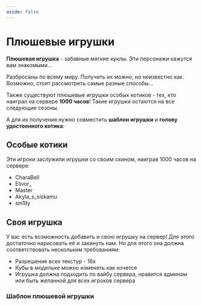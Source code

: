 ```yaml
---
aside: false
---
```


# Плюшевые игрушки

<ItemCard>
<Card style="overflow: hidden;" class="m-0">
    <template #header>
        <Image alt="user header" src="/assets/bestiary/items/plushie/plushie.gif" width="40%"/>
    </template>
    <template #title>Плюшевые игрушки</template>
    <template #content>
      <Divider />
      <h3>Получение:</h3>
      <ul>
      <li>???</li>
      </ul>
      <Divider />
      <p>Текстуры: </p>
      <ul>
      <li>bykkake747</li>
      <li>sm1lly</li>
      <li>Abauch</li>
      <li>Szarkan</li>
      </ul>
    </template>
</Card>
</ItemCard>

**Плюшевая игрушка** - забавные мягкие куклы. Эти персонажи кажутся вам знакомыми...

Разбросаны по всему миру. Получить их можно, но неизвестно как. Возможно, стоит рассмотреть самые разные способы...

Также существуют плюшевые игрушки особых котиков - тех, кто наиграл на сервере **1000 часов**! Такие игрушки остаются на все следующие сезоны.

А для их получения нужно совместить **шаблон игрушки** и **голову удостоенного котика**:

<CardGrid>
<Card style="overflow: hidden;" class="m-0">
    <template #header>
        <Image alt="user header" src="/assets/bestiary/items/plushie/template_craft.png" preview />
    </template>
    <template #title>Крафт шаблона плюшевой игрушки</template>
</Card>
<Card style="overflow: hidden;" class="m-0">
    <template #header>
        <Image alt="user header" src="/assets/bestiary/items/plushie/plushie_craft.png" preview />
    </template>
    <template #title>Крафт плюшевой игрушки из головы игрока</template>
</Card>
</CardGrid>

## Особые котики

Эти игроки заслужили игрушки со своим скином, наиграв 1000 часов на сервере:

- CharaBell
- Elivor_
- Master
- Akyla_s_siskamu
- sm1lly

## Своя игрушка

У вас есть возможность добавить и свою игрушку на сервер! Для этого достаточно нарисовать её и закинуть нам. Но для этого она должна соответствовать нескольким требованиям:
- Разрешение всех текстур - 16х
- Кубы в модельке можно изменять как хочется
- Игрушка должна подходить по вайбу сервера, нравится админам или быть желанной для всех игроков сервера

### Шаблон плюшевой игрушки

<File
  filePath="/downloads/template_plushie.bbmodel"
/>